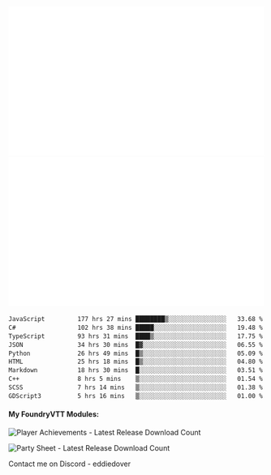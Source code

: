 
![](https://raw.githubusercontent.com/eddiedover/ghstats/master/generated/overview.svg)
![](https://raw.githubusercontent.com/eddiedover/ghstats/master/generated/languages.svg)

<!--START_SECTION:waka-->

```txt
JavaScript         177 hrs 27 mins ████████▒░░░░░░░░░░░░░░░░   33.68 %
C#                 102 hrs 38 mins █████░░░░░░░░░░░░░░░░░░░░   19.48 %
TypeScript         93 hrs 31 mins  ████▒░░░░░░░░░░░░░░░░░░░░   17.75 %
JSON               34 hrs 30 mins  █▓░░░░░░░░░░░░░░░░░░░░░░░   06.55 %
Python             26 hrs 49 mins  █▒░░░░░░░░░░░░░░░░░░░░░░░   05.09 %
HTML               25 hrs 18 mins  █▒░░░░░░░░░░░░░░░░░░░░░░░   04.80 %
Markdown           18 hrs 30 mins  █░░░░░░░░░░░░░░░░░░░░░░░░   03.51 %
C++                8 hrs 5 mins    ▒░░░░░░░░░░░░░░░░░░░░░░░░   01.54 %
SCSS               7 hrs 14 mins   ▒░░░░░░░░░░░░░░░░░░░░░░░░   01.38 %
GDScript3          5 hrs 16 mins   ▒░░░░░░░░░░░░░░░░░░░░░░░░   01.00 %
```

<!--END_SECTION:waka-->

#### My FoundryVTT Modules:

  ![Player Achievements - Latest Release Download Count](https://img.shields.io/badge/dynamic/json?label=Player%20Achievements%20-%20Downloads@latest&query=assets%5B1%5D.download_count&url=https%3A%2F%2Fapi.github.com%2Frepos%2FEddieDover%2Ffvtt-player-achievements%2Freleases%2Flatest)

  ![Party Sheet - Latest Release Download Count](https://img.shields.io/badge/dynamic/json?label=Party%20Sheet%20-%20Downloads@latest&query=assets%5B1%5D.download_count&url=https%3A%2F%2Fapi.github.com%2Frepos%2FEddieDover%2Ffvtt-party-sheet%2Freleases%2Flatest)

<a rel="me" href="https://techhub.social/@EddieDover"></a>

Contact me on Discord - eddiedover
